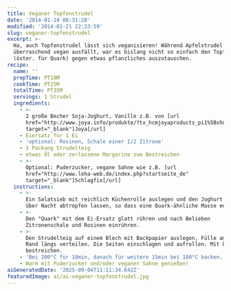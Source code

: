 ```yaml
---
title: Veganer Topfenstrudel
date: '2014-01-24 08:31:28'
modified: '2014-01-21 22:33:59'
slug: veganer-topfenstrudel
excerpt: >-
  Ha, auch Topfenstrudel lässt sich veganisieren! Während Apfelstrudel oft
  überraschend vegan ausfällt, war es bislang nicht so einfach den Topfen
  (öster. für Quark) gegen etwas pflanzliches auszutauschen.
recipe:
  name: ''
  prepTime: PT10M
  cookTime: PT25M
  totalTime: PT35M
  servings: 1 Strudel
  ingredients:
    - >-
      2 große Becher Soja-Joghurt, Vanille z.B. von [url
      href="http://www.joya.info/produkte/?tx_hcmjoyaproducts_pi1%5BshowUid%5D=9&tx_hcmjoyaproducts_pi1%5BcatUid%5D=2&cHash=4f73e4ac08c125d9a00cfcb08563c097"
      target="_blank"]Joya[/url]
    - Eiersatz für 1 Ei
    - 'optional: Rosinen, Schale einer 1/2 Zitrone'
    - 1 Packung Strudelteig
    - etwas Öl oder zerlassene Margarine zum Bestreichen
    - >-
      Optional: Puderzucker, vegane Sahne wie z.B. [url
      href="http://www.leha-web.de/index.php?startseite_de"
      target="_blank"]Schlagfix[/url]
  instructions:
    - >-
      Ein Salatsieb mit reichlich Küchenrolle auslegen und den Joghurt darin
      über Nacht abtropfen lassen, so dass eine Quark-ähnliche Masse entsteht.
    - >-
      Den "Quark" mit dem Ei-Ersatz glatt rühren und nach Belieben
      Zitronenschale und Rosinen einrühren.
    - >-
      Den Strudelteig auf einem Blech mit Backpapier auslegen, Fülle am unteren
      Rand längs verteilen. Die Seiten einschlagen und aufrollen. Mit Öl
      bestreichen.
    - 'Bei 200°C für 10min, danach für weitere 15min bei 180°C backen.'
    - Warm mit Puderzucker und/oder veganer Sahne genießen!
aiGeneratedDate: '2025-09-04T11:11:34.642Z'
featuredImage: ai/ai-veganer-topfenstrudel.jpg
---
```


[<!-- Image removed (no copyright): topfenstrudel2.jpg -->](https://www.veganblatt.com/i/topfenstrudel2.jpg)
